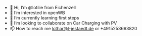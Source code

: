 - 👋 Hi, I’m @lotilie from Eichenzell
- 👀 I’m interested in openWB
- 🌱 I’m currently learning first steps
- 💞️ I’m looking to collaborate on Car Charging with PV 
- 📫 How to reach me lothar@l-jestaedt.de or +4915253693820
